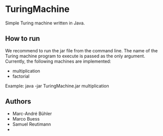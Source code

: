 ﻿TuringMachine
=============

Simple Turing machine written in Java.


How to run
----------

We recommend to run the jar file from the command line. The name of the Turing
machine program to execute is passed as the only argument. Currently, the
following machines are implemented:
- multiplication
- factorial

Example:
	java -jar TuringMachine.jar multiplication


Authors
-------
- Marc-André Bühler
- Marco Buess
- Samuel Reutimann
- 
